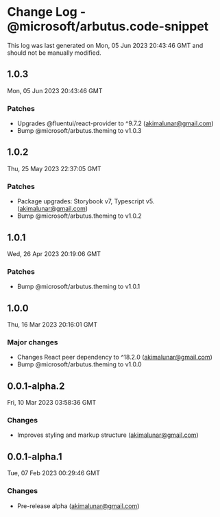 # Change Log - @microsoft/arbutus.code-snippet

This log was last generated on Mon, 05 Jun 2023 20:43:46 GMT and should not be manually modified.

<!-- Start content -->

## 1.0.3

Mon, 05 Jun 2023 20:43:46 GMT

### Patches

- Upgrades @fluentui/react-provider to ^9.7.2 (akimalunar@gmail.com)
- Bump @microsoft/arbutus.theming to v1.0.3

## 1.0.2

Thu, 25 May 2023 22:37:05 GMT

### Patches

- Package upgrades: Storybook v7, Typescript v5. (akimalunar@gmail.com)
- Bump @microsoft/arbutus.theming to v1.0.2

## 1.0.1

Wed, 26 Apr 2023 20:19:06 GMT

### Patches

- Bump @microsoft/arbutus.theming to v1.0.1

## 1.0.0

Thu, 16 Mar 2023 20:16:01 GMT

### Major changes

- Changes React peer dependency to ^18.2.0 (akimalunar@gmail.com)
- Bump @microsoft/arbutus.theming to v1.0.0

## 0.0.1-alpha.2

Fri, 10 Mar 2023 03:58:36 GMT

### Changes

- Improves styling and markup structure (akimalunar@gmail.com)

## 0.0.1-alpha.1

Tue, 07 Feb 2023 00:29:46 GMT

### Changes

- Pre-release alpha (akimalunar@gmail.com)
